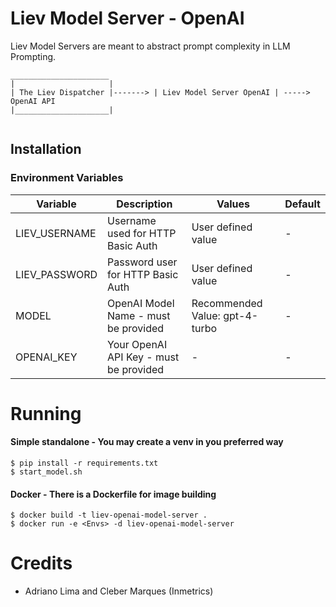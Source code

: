 # Liev Model Server - OpenAI

Liev Model Servers are meant to abstract prompt complexity in LLM Prompting.


```
______________________
|                     |
| The Liev Dispatcher |-------> | Liev Model Server OpenAI | -----> OpenAI API
|_____________________|


```

## Installation

### Environment Variables

| Variable  | Description |Values | Default |
| ------------- |-------------|-------------|-------------|
| LIEV_USERNAME     | Username used for HTTP Basic Auth | User defined value | - |
| LIEV_PASSWORD     | Password user for HTTP Basic Auth     | User defined value | - |
| MODEL     | OpenAI Model Name - must be provided     | Recommended Value: gpt-4-turbo | - |
| OPENAI_KEY     | Your OpenAI API Key - must be provided     | - | - |

# Running

#### Simple standalone - You may create a venv in you preferred way
```
$ pip install -r requirements.txt
$ start_model.sh
```

#### Docker - There is a Dockerfile for image building
```
$ docker build -t liev-openai-model-server .
$ docker run -e <Envs> -d liev-openai-model-server 
```

# Credits

- Adriano Lima and Cleber Marques (Inmetrics)